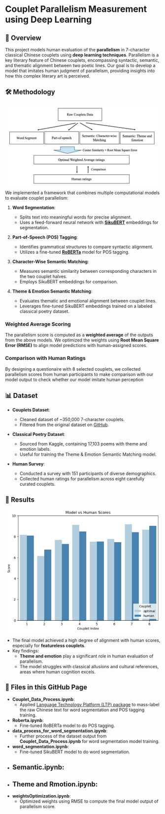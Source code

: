 # Couplet Parallelism Measurement using Deep Learning

## 📖 Overview
This project models human evaluation of the **parallelism** in 7-character classical Chinese couplets using **deep learning techniques**. Parallelism is a key literary feature of Chinese couplets, encompassing syntactic, semantic, and thematic alignment between two poetic lines. Our goal is to develop a model that imitates human judgment of parallelism, providing insights into how this complex literary art is perceived.

## 🛠 Methodology
![Scemaic disgram of the project](README/intro.png)
We implemented a framework that combines multiple computational models to evaluate couplet parallelism:
1. **Word Segmentation**:
   - Splits text into meaningful words for precise alignment.
   - Uses a feed-forward neural network with [**SikuBERT**](https://github.com/hsc748NLP/SikuBERT-for-digital-humanities-and-classical-Chinese-information-processing) embeddings for segmentation.
   
2. **Part-of-Speech (POS) Tagging**:
   - Identifies grammatical structures to compare syntactic alignment.
   - Utilizes a fine-tuned [**RoBERTa**](https://huggingface.co/KoichiYasuoka/roberta-classical-chinese-large-upos) model for POS tagging.

3. **Character-Wise Semantic Matching**:
   - Measures semantic similarity between corresponding characters in the two couplet halves.
   - Employs SikuBERT embeddings for comparison.

4. **Theme & Emotion Semantic Matching**:
   - Evaluates thematic and emotional alignment between couplet lines.
   - Leverages fine-tuned SikuBERT embeddings trained on a labeled classical poetry dataset.

### Weighted Average Scoring
The parallelism score is computed as a **weighted average** of the outputs from the above models. We optimized the weights using **Root Mean Square Error (RMSE)** to align model predictions with human-assigned scores.

### Comparison with Human Ratings
By designing a questionaire with 8 selected couplets, we collected parallelism scores from human participants to make comparison with our model output to check whether our model imitate human perception

## 📊 Dataset
- **Couplets Dataset**:
  - Cleaned dataset of ~350,000 7-character couplets.
  - Filtered from the original dataset on [GitHub](https://github.com/v-zich/couplet-clean-dataset).

- **Classical Poetry Dataset**:
  - Sourced from Kaggle, containing 17,103 poems with theme and emotion labels.
  - Useful for training the Theme & Emotion Semantic Matching model.

- **Human Survey**:
  - Conducted a survey with 151 participants of diverse demographics.
  - Collected human ratings for parallelism across eight carefully curated couplets.

## 🧠 Results
![Barplot of Model output and Human Rating of Parallelism](README/r3.png)
- The final model achieved a high degree of alignment with human scores, especially for **featureless couplets**.
- Key findings:
  - **Theme and emotion** play a significant role in human evaluation of parallelism.
  - The model struggles with classical allusions and cultural references, areas where human cognition excels.

## 📜 Files in this GitHub Page
- **Couplet_Data_Process.ipynb**:
  - Applied [Language Technology Platform (LTP) package](https://github.com/HIT-SCIR/ltp) to mass-label the raw Chinese text for word segmentation and POS tagging training.
- **Roberta.ipynb**:
  - Fine-tuned RoBERTa model to do POS tagging.
- **data_process_for_word_segmentation.ipynb**:
  - Further process of the dataset output from **Couplet_Data_Process.ipynb** for word segmentation model training.
- **word_segmentation.ipynb**:
  - Fine-tuned SikuBERT model to do word segmentation.
- **Semantic.ipynb**:
  - 
- **Theme and Rmotion.ipynb**:
  - 
- **weightsOptimization.ipynb**:
  - Optimized weights using RMSE to compute the final model output of parallelism score.

